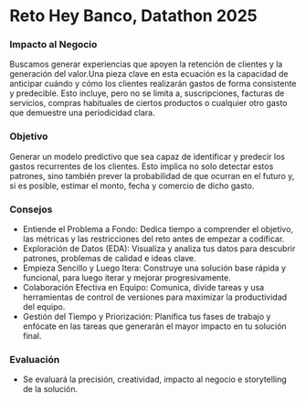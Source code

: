 # Reto Hey Banco, Datathon 2025


### Impacto al Negocio
Buscamos generar experiencias que apoyen la retención de clientes y la
generación del valor.Una pieza clave en esta ecuación es la capacidad de anticipar cuándo y cómo
los clientes realizarán gastos de forma consistente y predecible. Esto incluye,
pero no se limita a, suscripciones, facturas de servicios, compras habituales de
ciertos productos o cualquier otro gasto que demuestre una periodicidad clara.

### Objetivo
Generar un modelo predictivo que sea capaz de identificar y predecir los
gastos recurrentes de los clientes. Esto implica no solo detectar estos patrones,
sino también prever la probabilidad de que ocurran en el futuro y, si es posible,
estimar el monto, fecha y comercio de dicho gasto.

### Consejos
- Entiende el Problema a Fondo: Dedica tiempo a comprender el objetivo, las métricas y las restricciones del
reto antes de empezar a codificar.
- Exploración de Datos (EDA): Visualiza y analiza tus datos para descubrir patrones, problemas de calidad e
ideas clave.
- Empieza Sencillo y Luego Itera: Construye una solución base rápida y funcional, para luego iterar y mejorar
progresivamente.
- Colaboración Efectiva en Equipo: Comunica, divide tareas y usa herramientas de control de versiones para
maximizar la productividad del equipo.
- Gestión del Tiempo y Priorización: Planifica tus fases de trabajo y enfócate en las tareas que generarán el
mayor impacto en tu solución final.

### Evaluación 
- Se evaluará la precisión, creatividad,
impacto al negocio e storytelling de la
solución.